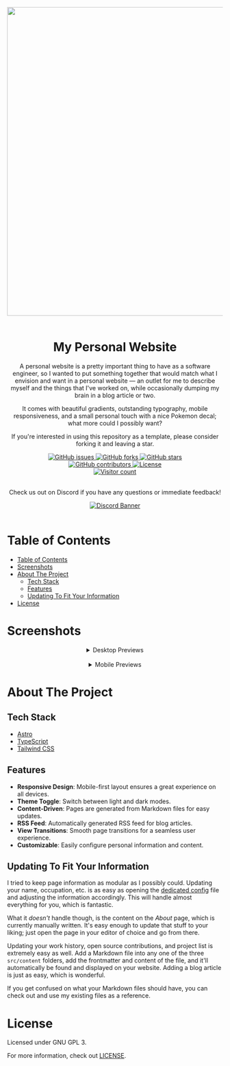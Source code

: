 <div align="center">
  <img src='./public/previews/combined_preview.png' width='720' />
  <br /><br />

  <h1 align="center">My Personal Website</h1>

  A personal website is a pretty important thing to have as a software engineer, so I wanted to put something together that would match what I envision and want in a personal website &mdash; an outlet for me to describe myself and the things that I've worked on, while occasionally dumping my brain in a blog article or two.

  It comes with beautiful gradients, outstanding typography, mobile responsiveness, and a small personal touch with a nice Pokemon decal; what more could I possibly want?

  If you're interested in using this repository as a template, please consider forking it and leaving a star.

  <a href="https://github.com/Toxocious/toxocious.github.io/issues">
      <img src='https://img.shields.io/github/issues/toxocious/toxocious.github.io?style=for-the-badge&logo=github' alt="GitHub issues" />
    </a>
    <a href="https://github.com/Toxocious/toxocious.github.io/forks">
      <img src='https://img.shields.io/github/forks/toxocious/toxocious.github.io?style=for-the-badge&logo=github' alt="GitHub forks" />
    </a>
    <a href="https://github.com/Toxocious/toxocious.github.io/stargazers">
      <img src='https://img.shields.io/github/stars/toxocious/toxocious.github.io?style=for-the-badge&logo=github' alt="GitHub stars" />
    </a>
    <br />
    <a href="https://github.com/Toxocious/toxocious.github.io/graphs/contributors">
      <img alt="GitHub contributors" src="https://img.shields.io/github/contributors/Toxocious/toxocious.github.io?style=for-the-badge" />
    </a>
    <a href="https://github.com/Toxocious/toxocious.github.io/blob/main/LICENSE">
      <img src='https://img.shields.io/github/license/toxocious/toxocious.github.io?style=for-the-badge' alt="License" />
    </a>
    <br />
    <a href="https://visitorbadge.io/status?path=https%3A%2F%2Fgithub.com%2Ftoxocious%2Ftoxocious.github.io">
      <img src="https://api.visitorbadge.io/api/visitors?path=https%3A%2F%2Fgithub.com%2Ftoxocious%2Ftoxocious.github.io&label=VIEWS&countColor=%23263759" alt="Visitor count" />
    </a>
  <br /><br />

  Check us out on Discord if you have any questions or immediate feedback!

  <a href="https://discord.gg/NRZ2zWfpwK" target="_blank">
    <img src="https://discord.com/api/guilds/1002005327555862620/widget.png?style=banner2" alt="Discord Banner" />
  </a>
</div>
<br />



# Table of Contents
- [Table of Contents](#table-of-contents)
- [Screenshots](#screenshots)
- [About The Project](#about-the-project)
  - [Tech Stack](#tech-stack)
  - [Features](#features)
  - [Updating To Fit Your Information](#updating-to-fit-your-information)
- [License](#license)



# Screenshots
<div align="center">
  <details>
    <summary>Desktop Previews</summary>
    <img src="./public/previews/desktop/light_home.png" width='720' />
    <img src="./public/previews/desktop/dark_home.png" width='720' />
    <img src="./public/previews/desktop/light_about.png" width='720' />
    <img src="./public/previews/desktop/dark_about.png" width='720' />
    <img src="./public/previews/desktop/light_articles.png" width='720' />
    <img src="./public/previews/desktop/dark_articles.png" width='720' />
    <img src="./public/previews/desktop/light_experience.png" width='720' />
    <img src="./public/previews/desktop/dark_experience.png" width='720' />
    <img src="./public/previews/desktop/light_projects.png" width='720' />
    <img src="./public/previews/desktop/dark_projects.png" width='720' />
  </details>

  <br />

  <details>
    <summary>Mobile Previews</summary>
    <img src="./public/previews/mobile/light_home.png" width='300' />
    <img src="./public/previews/mobile/dark_home.png" width='300' />
    <img src="./public/previews/mobile/light_about.png" width='300' />
    <img src="./public/previews/mobile/dark_about.png" width='300' />
    <img src="./public/previews/mobile/light_articles.png" width='300' />
    <img src="./public/previews/mobile/dark_articles.png" width='300' />
    <img src="./public/previews/mobile/light_experience.png" width='300' />
    <img src="./public/previews/mobile/dark_experience.png" width='300' />
    <img src="./public/previews/mobile/light_projects.png" width='300' />
    <img src="./public/previews/mobile/dark_projects.png" width='300' />
  </details>
</div>



# About The Project
## Tech Stack
- [Astro](https://astro.build/)
- [TypeScript](https://www.typescriptlang.org/)
- [Tailwind CSS](https://tailwindcss.com/)

## Features
- **Responsive Design**: Mobile-first layout ensures a great experience on all devices.
- **Theme Toggle**: Switch between light and dark modes.
- **Content-Driven**: Pages are generated from Markdown files for easy updates.
- **RSS Feed**: Automatically generated RSS feed for blog articles.
- **View Transitions**: Smooth page transitions for a seamless user experience.
- **Customizable**: Easily configure personal information and content.

## Updating To Fit Your Information
I tried to keep page information as modular as I possibly could. Updating your name, occupation, etc. is as easy as opening the [dedicated config](./src/_config/index.ts) file and adjusting the information accordingly. This will handle almost everything for you, which is fantastic.

What it *doesn't* handle though, is the content on the *About* page, which is currently manually written. It's easy enough to update that stuff to your liking; just open the page in your editor of choice and go from there.

Updating your work history, open source contributions, and project list is extremely easy as well. Add a Markdown file into any one of the three `src/content` folders, add the frontmatter and content of the file, and it'll automatically be found and displayed on your website. Adding a blog article is just as easy, which is wonderful.

If you get confused on what your Markdown files should have, you can check out and use my existing files as a reference.



# License
Licensed under GNU GPL 3.

For more information, check out [LICENSE](LICENSE).
